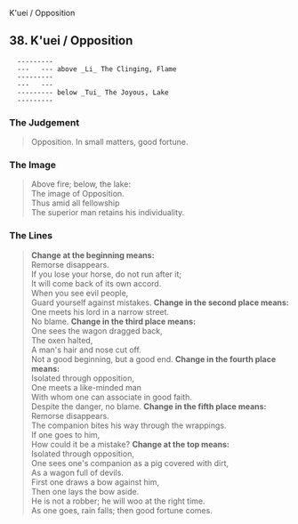 K'uei / Opposition
## 38. K'uei / Opposition
      ---------
      ---   --- above _Li_ The Clinging, Flame  
      ---------
      ---   ---
      --------- below _Tui_ The Joyous, Lake  
      ---------
### The Judgement
> Opposition. In small matters, good fortune.
### The Image
> Above fire; below, the lake:  
 The image of Opposition.  
 Thus amid all fellowship  
 The superior man retains his individuality.
### The Lines

 > **Change at the beginning means:**  
 Remorse disappears.  
 If you lose your horse, do not run after it;  
 It will come back of its own accord.  
 When you see evil people,  
 Guard yourself against mistakes.
 > **Change in the second place means:**  
 One meets his lord in a narrow street.  
 No blame.
 > **Change in the third place means:**  
 One sees the wagon dragged back,  
 The oxen halted,  
 A man's hair and nose cut off.  
 Not a good beginning, but a good end.
 > **Change in the fourth place means:**  
 Isolated through opposition,  
 One meets a like-minded man  
 With whom one can associate in good faith.  
 Despite the danger, no blame.
 > **Change in the fifth place means:**  
 Remorse disappears.  
 The companion bites his way through the wrappings.  
 If one goes to him,  
 How could it be a mistake?
 > **Change at the top means:**  
 Isolated through opposition,  
 One sees one's companion as a pig covered with dirt,  
 As a wagon full of devils.  
 First one draws a bow against him,  
 Then one lays the bow aside.  
 He is not a robber; he will woo at the right time.  
 As one goes, rain falls; then good fortune comes.



